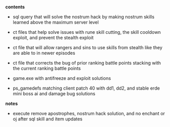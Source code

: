 **contents**

* sql query that will solve the nostrum hack by making nostrum skills learned above the maximum server level

* ct files that help solve issues with rune skill cutting, the skill cooldown exploit, and prevent the stealth exploit

* ct file that will allow rangers and sins to use skills from stealth like they are able to in newer episodes

* ct file that corrects the bug of prior ranking battle points stacking with the current ranking battle points

* game.exe with antifreeze and exploit solutions

* ps_gamedefs matching client patch 40 with dd1, dd2, and stable erde mini boss ai and damage bug solutions

**notes**

* execute remove apostrophes, nostrum hack solution, and no enchant or oj after sql skill and item updates
